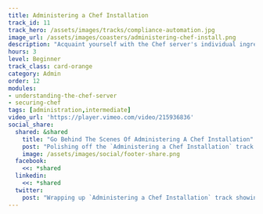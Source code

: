 ```yaml
---
title: Administering a Chef Installation
track_id: 11
track_hero: /assets/images/tracks/compliance-automation.jpg
image_url: /assets/images/coasters/administering-chef-install.png
description: "Acquaint yourself with the Chef server's individual ingredients and how they work together. Learn best practices for securing the server by controlling access to secrets."
hours: 3
level: Beginner
track_class: card-orange
category: Admin
order: 12
modules:
- understanding-the-chef-server
- securing-chef
tags: [administration,intermediate]
video_url: 'https://player.vimeo.com/video/215936836'
social_share:
  shared: &shared
    title: "Go Behind The Scenes Of Administering A Chef Installation"
    post: "Polishing off the `Administering a Chef Installation` track at Learn Chef Rally. Discovering how Chef server components work together, plus best practices for securing the server. Indulge yourself."
    image: /assets/images/social/footer-share.png
  facebook:
    <<: *shared
  linkedin:
    <<: *shared
  twitter:
    post: "Wrapping up `Administering a Chef Installation` track showing how Chef server components work together. Dig in at: "
---
```

